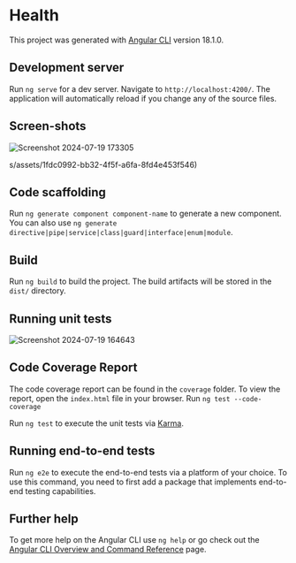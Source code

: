 # Health

This project was generated with [Angular CLI](https://github.com/angular/angular-cli) version 18.1.0.


## Development server

Run `ng serve` for a dev server. Navigate to `http://localhost:4200/`. The application will automatically reload if you change any of the source files.
## Screen-shots
![Screenshot 2024-07-19 173305](https://github.com/user-attachments/assets/798b1edb-5194-42ac-9584-4bb4887be435)

s/assets/1fdc0992-bb32-4f5f-a6fa-8fd4e453f546)

## Code scaffolding

Run `ng generate component component-name` to generate a new component. You can also use `ng generate directive|pipe|service|class|guard|interface|enum|module`.

## Build

Run `ng build` to build the project. The build artifacts will be stored in the `dist/` directory.

## Running unit tests
![Screenshot 2024-07-19 164643](https://github.com/user-attachments/assets/5f5399fa-ad3d-4c34-bdaf-1253c229e8b1)


## Code Coverage Report

The code coverage report can be found in the `coverage` folder. To view the report, open the `index.html` file in your browser.
Run `ng test --code-coverage`

Run `ng test` to execute the unit tests via [Karma](https://karma-runner.github.io).

## Running end-to-end tests

Run `ng e2e` to execute the end-to-end tests via a platform of your choice. To use this command, you need to first add a package that implements end-to-end testing capabilities.

## Further help

To get more help on the Angular CLI use `ng help` or go check out the [Angular CLI Overview and Command Reference](https://angular.dev/tools/cli) page.
